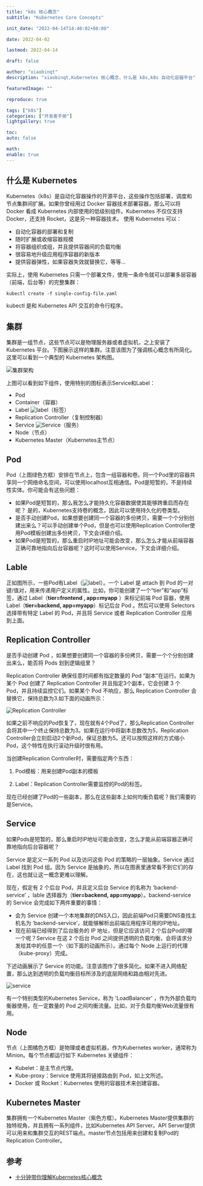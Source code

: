```yaml
---
title: "k8s 核心概念"
subtitle: "Kubernetes Core Concepts"

init_date: "2022-04-14T14:40:02+08:00"

date: 2022-04-02

lastmod: 2022-04-14

draft: false

author: "xiaobinqt"
description: "xiaobinqt,Kubernetes 核心概念，什么是 k8s,k8s 自动化容器平台"

featuredImage: ""

reproduce: true

tags: ["k8s"]
categories: ["开发者手册"]
lightgallery: true

toc:
auto: false

math:
enable: true
---
```


[//]: # (author： xiaobinqt)

[//]: # (email： xiaobinqt@163.com)

[//]: # (https://xiaobinqt.github.io)

[//]: # (https://www.xiaobinqt.cn)

## 什么是 Kubernetes

Kubernetes（k8s）是自动化容器操作的开源平台，这些操作包括部署，调度和节点集群间扩展。如果你曾经用过 Docker 容器技术部署容器，那么可以将 Docker 看成 Kubernetes
内部使用的低级别组件。Kubernetes 不仅仅支持 Docker，还支持 Rocket，这是另一种容器技术。 使用 Kubernetes 可以：

+ 自动化容器的部署和复制
+ 随时扩展或收缩容器规模
+ 将容器组织成组，并且提供容器间的负载均衡
+ 很容易地升级应用程序容器的新版本
+ 提供容器弹性，如果容器失效就替换它，等等...

实际上，使用 Kubernetes 只需一个部署文件，使用一条命令就可以部署多层容器（前端，后台等）的完整集群：

```shell
kubectl create -f single-config-file.yaml
```

kubectl 是和 Kubernetes API 交互的命令行程序。

## 集群

集群是一组节点，这些节点可以是物理服务器或者虚拟机，之上安装了 Kubernetes 平台。下图展示这样的集群。注意该图为了强调核心概念有所简化。这里可以看到一个典型的 Kubernetes 架构图。

![集群架构](https://cdn.xiaobinqt.cn/xiaobinqt.io/20220414/0ce2d13e9dd3467782c89d74b3c5d9d2.png '集群架构')

上图可以看到如下组件，使用特别的图标表示Service和Label：

+ Pod
+ Container（容器）
+ Label ![label](https://cdn.xiaobinqt.cn/xiaobinqt.io/20220414/3edd10f36368462890623a79905b9f45.png)（标签）
+ Replication Controller（复制控制器）
+ Service ![Service](https://cdn.xiaobinqt.cn/xiaobinqt.io/20220414/2de24a183c174deca2bd5163fcd02588.png)（服务）
+ Node（节点）
+ Kubernetes Master（Kubernetes主节点）

## Pod

Pod（上图绿色方框）安排在节点上，包含一组容器和卷。同一个Pod里的容器共享同一个网络命名空间，可以使用localhost互相通信。Pod是短暂的，不是持续性实体。你可能会有这些问题：

+ 如果Pod是短暂的，那么我怎么才能持久化容器数据使其能够跨重启而存在呢？ 是的，Kubernetes支持卷的概念，因此可以使用持久化的卷类型。
+ 是否手动创建Pod，如果想要创建同一个容器的多份拷贝，需要一个个分别创建出来么？可以手动创建单个Pod，但是也可以使用Replication Controller使用Pod模板创建出多份拷贝，下文会详细介绍。
+ 如果Pod是短暂的，那么重启时IP地址可能会改变，那么怎么才能从前端容器正确可靠地指向后台容器呢？这时可以使用Service，下文会详细介绍。

## Lable

正如图所示，一些Pod有Label（![label](https://cdn.xiaobinqt.cn/xiaobinqt.io/20220414/3edd10f36368462890623a79905b9f45.png)）。一个
Label 是 attach 到 Pod 的一对键/值对，用来传递用户定义的属性。比如，你可能创建了一个“tier”和“app”标签，通过 Label（**tier=frontend , app=myapp**
）来标记前端 Pod 容器，使用 Label（**tier=backend, app=myapp**）标记后台 Pod 。然后可以使用 Selectors 选择带有特定 Label 的 Pod，并且将 Service 或者
Replication Controller 应用到上面。

## Replication Controller

是否手动创建 Pod ，如果想要创建同一个容器的多份拷贝，需要一个个分别创建出来么，能否将 Pods 划到逻辑组里？

Replication Controller 确保任意时间都有指定数量的 Pod “副本”在运行。如果为某个 Pod 创建了 Replication Controller 并且指定3个副本，它会创建 3 个
Pod，并且持续监控它们。如果某个 Pod 不响应，那么 Replication Controller 会替换它，保持总数为3.如下面的动画所示：

![Replication Controller](https://cdn.xiaobinqt.cn/xiaobinqt.io/20220414/03d07039d9fc80c0f692d6176f65936e.gif 'Replication Controller')

如果之前不响应的Pod恢复了，现在就有4个Pod了，那么Replication Controller会将其中一个终止保持总数为3。如果在运行中将副本总数改为5，Replication
Controller会立刻启动2个新Pod，保证总数为5。还可以按照这样的方式缩小Pod，这个特性在执行滚动升级时很有用。

当创建Replication Controller时，需要指定两个东西：

1. Pod模板：用来创建Pod副本的模板

2. Label：Replication Controller需要监控的Pod的标签。

现在已经创建了Pod的一些副本，那么在这些副本上如何均衡负载呢？我们需要的是Service。

## Service

如果Pods是短暂的，那么重启时IP地址可能会改变，怎么才能从前端容器正确可靠地指向后台容器呢？

Service 是定义一系列 Pod 以及访问这些 Pod 的策略的一层抽象。Service 通过 Label 找到 Pod 组。因为 Service 是抽象的，所以在图表里通常看不到它们的存在，这也就让这一概念更难以理解。

现在，假定有 2 个后台 Pod，并且定义后台 Service 的名称为 ‘backend-service’ ，lable 选择器为（**tier=backend, app=myapp**）。backend-service 的
Service 会完成如下两件重要的事情：

+ 会为 Service 创建一个本地集群的DNS入口，因此前端Pod只需要DNS查找主机名为 ‘backend-service’，就能够解析出前端应用程序可用的IP地址。
+ 现在前端已经得到了后台服务的 IP 地址，但是它应该访问 2 个后台Pod的哪一个呢？Service 在这 2 个后台 Pod 之间提供透明的负载均衡，会将请求分发给其中的任意一个（如下面的动画所示）。通过每个 Node
  上运行的代理（kube-proxy）完成。

下述动画展示了 Service 的功能。注意该图作了很多简化。如果不进入网络配置，那么达到透明的负载均衡目标所涉及的底层网络和路由相对先进。

![service](https://cdn.xiaobinqt.cn/xiaobinqt.io/20220414/e7a273fcdc03d2417b354b60c253552f.gif 'service')

有一个特别类型的Kubernetes Service，称为 'LoadBalancer' ，作为外部负载均衡器使用，在一定数量的 Pod 之间均衡流量。比如，对于负载均衡Web流量很有用。

## Node

节点（上图橘色方框）是物理或者虚拟机器，作为Kubernetes worker，通常称为 Minion。每个节点都运行如下 Kubernetes 关键组件：

+ Kubelet：是主节点代理。
+ Kube-proxy：Service 使用其将链接路由到 Pod，如上文所述。
+ Docker 或 Rocket：Kubernetes 使用的容器技术来创建容器。

## Kubernetes Master

集群拥有一个Kubernetes Master（紫色方框）。Kubernetes Master提供集群的独特视角，并且拥有一系列组件，比如Kubernetes API Server。API
Server提供可以用来和集群交互的REST端点。master节点包括用来创建和复制Pod的Replication Controller。

## 参考

+ [十分钟带你理解Kubernetes核心概念](http://www.dockone.io/article/932)





















